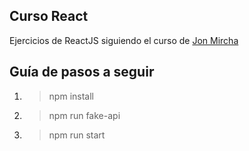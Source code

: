 ## Curso React
Ejercicios de ReactJS siguiendo el curso de [Jon Mircha](https://youtu.be/MPLN1ahXgcs)

## Guía de pasos a seguir

1)  > npm install

2)  > npm run fake-api 

3) > npm run start